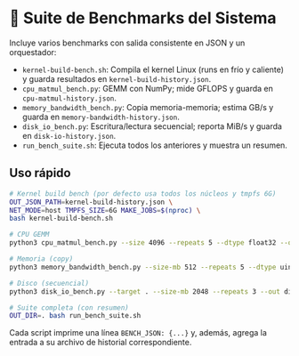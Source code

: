# 🧪 Suite de Benchmarks del Sistema

Incluye varios benchmarks con salida consistente en JSON y un orquestador:

- `kernel-build-bench.sh`: Compila el kernel Linux (runs en frío y caliente) y guarda resultados en `kernel-build-history.json`.
- `cpu_matmul_bench.py`: GEMM con NumPy; mide GFLOPS y guarda en `cpu-matmul-history.json`.
- `memory_bandwidth_bench.py`: Copia memoria-memoria; estima GB/s y guarda en `memory-bandwidth-history.json`.
- `disk_io_bench.py`: Escritura/lectura secuencial; reporta MiB/s y guarda en `disk-io-history.json`.
- `run_bench_suite.sh`: Ejecuta todos los anteriores y muestra un resumen.

## Uso rápido

```bash
# Kernel build bench (por defecto usa todos los núcleos y tmpfs 6G)
OUT_JSON_PATH=kernel-build-history.json \
NET_MODE=host TMPFS_SIZE=6G MAKE_JOBS=$(nproc) \
bash kernel-build-bench.sh

# CPU GEMM
python3 cpu_matmul_bench.py --size 4096 --repeats 5 --dtype float32 --out cpu-matmul-history.json

# Memoria (copy)
python3 memory_bandwidth_bench.py --size-mb 512 --repeats 5 --dtype uint8 --out memory-bandwidth-history.json

# Disco (secuencial)
python3 disk_io_bench.py --target . --size-mb 2048 --repeats 3 --out disk-io-history.json

# Suite completa (con resumen)
OUT_DIR=. bash run_bench_suite.sh
```

Cada script imprime una línea `BENCH_JSON: {...}` y, además, agrega la entrada a su archivo de historial correspondiente.
